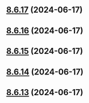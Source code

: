 ## [8.6.17](https://github.com/msobiecki/eslint-config/compare/v8.6.16...v8.6.17) (2024-06-17)



## [8.6.16](https://github.com/msobiecki/eslint-config/compare/v8.6.15...v8.6.16) (2024-06-17)



## [8.6.15](https://github.com/msobiecki/eslint-config/compare/v8.6.14...v8.6.15) (2024-06-17)



## [8.6.14](https://github.com/msobiecki/eslint-config/compare/v8.6.13...v8.6.14) (2024-06-17)



## [8.6.13](https://github.com/msobiecki/eslint-config/compare/v8.6.12...v8.6.13) (2024-06-17)



